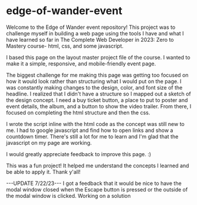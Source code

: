 # edge-of-wander-event
Welcome to the  Edge of Wander event repository!
This project was to challenge myself in building a web page using the tools I have and what I have learned so far in The Complete Web Developer in 2023: Zero to Mastery course- html, css, and some javascript.

I based this page on the layout master project file of the course. I wanted to make it a simple, responsive, and mobile-friendly event page.

The biggest challenge for me making this page was getting too focused on how it would look rather than structuring what I would put on the page. 
I was constantly making changes to the design, color, and font size of the headline. I realized that I didn't have a structure so I mapped out a sketch of the design concept. I need a buy ticket button, a place to put to poster and event details, the album, and a button to show the video trailer.
From there, I focused on completing the html structure and then the css.

I wrote the script inline with the html code as the concept was still new to me. I had to google javascript and find how to open links and show a countdown timer. There's still a lot for me to learn and I'm glad that the javascript on my page are working.  

I would greatly appreciate feedback to improve this page. :)

This was a fun project! It helped me understand the concepts I learned and be able to apply it.
Thank y'all!


---UPDATE 7/22/23---
I got a feedback that it would be nice to have the modal window closed when the Escape button is pressed or the outside of the modal window is clicked. Working on a solution
